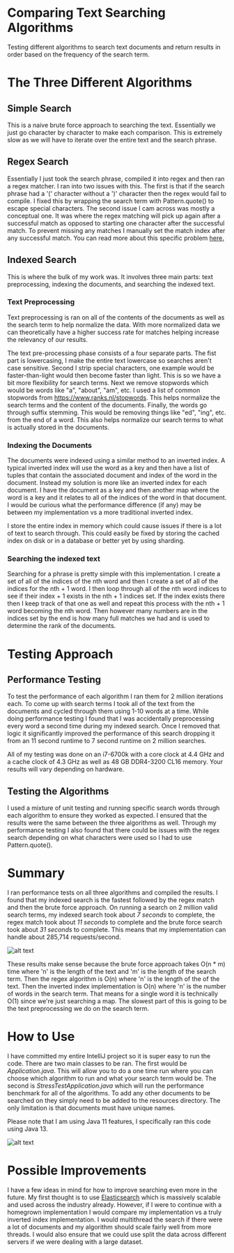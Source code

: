# Comparing Text Searching Algorithms

Testing different algorithms to search text documents and return results in order based on the frequency of the search term.

# The Three Different Algorithms

## Simple Search

This is a naive brute force approach to searching the text. Essentially we just go character by character to make each comparison. This is extremely slow as we will have to iterate over the entire text and the search phrase. 

## Regex Search

Essentially I just took the search phrase, compiled it into regex and then ran a regex matcher. I ran into two issues with this. The first is that if the search phrase had a '(' character without a ')' character then the regex would fail to compile. I fixed this by wrapping the search term with Pattern.quote() to escape special characters. The second issue I cam across was mostly a conceptual one. It was where the regex matching will pick up again after a successful match as opposed to starting one character after the successful match. To prevent missing any matches I manually set the match index after any successful match. You can read more about this specific problem [here.](https://stackoverflow.com/questions/7378451/java-regex-match-count)

## Indexed Search

This is where the bulk of my work was. It involves three main parts: text preprocessing, indexing the documents, and searching the indexed text.

### Text Preprocessing

Text preprocessing is ran on all of the contents of the documents as well as the search term to help normalize the data. With more normalized data we can theoretically have a higher success rate for matches helping increase the relevancy of our results.

The text pre-processing phase consists of a four separate parts. The fist part is lowercasing, I make the entire text lowercase so searches aren't case sensitive. Second I strip special characters, one example would be faster-than-light would then become faster than light. This is so we have a bit more flexibility for search terms. Next we remove stopwords which would be words like "a", "about", "am", etc. I used a list of common stopwords from https://www.ranks.nl/stopwords. This helps normalize the search terms and the content of the documents. Finally, the words go through suffix stemming. This would be removing things like "ed", "ing", etc. from the end of a word. This also helps normalize our search terms to what is actually stored in the documents. 

### Indexing the Documents

The documents were indexed using a similar method to an inverted index. A typical inverted index will use the word as a key and then have a list of tuples that contain the associated document and index of the word in the document. Instead my solution is more like an inverted index for each document. I have the document as a key and then another map where the word is a key and it relates to all of the indices of the word in that document. I would be curious what the performance difference (if any) may be between my implementation vs a more traditional inverted index. 

I store the entire index in memory which could cause issues if there is a lot of text to search through. This could easily be fixed by storing the cached index on disk or in a database or better yet by using sharding. 

### Searching the indexed text

Searching for a phrase is pretty simple with this implementation. I create a set of all of the indices of the nth word and then I create a set of all of the indices for the nth + 1 word. I then loop through all of the nth word indices to see if their index + 1 exists in the nth + 1 indices set. If the index exists there then I keep track of that one as well and repeat this process with the nth + 1 word becoming the nth word. Then however many numbers are in the indices set by the end is how many full matches we had and is used to determine the rank of the documents. 

# Testing Approach

## Performance Testing

To test the performance of each algorithm I ran them for 2 million iterations each. To come up with search terms I took all of the text from the documents and cycled through them using 1-10 words at a time. While doing performance testing I found that I was accidentally preprocessing every word a second time during my indexed search. Once I removed that logic it significantly improved the performance of this search dropping it from an 11 second runtime to 7 second runtime on 2 million searches. 

All of my testing was done on an i7-6700k with a core clock at 4.4 GHz and a cache clock of 4.3 GHz as well as 48 GB DDR4-3200 CL16 memory. Your results will vary depending on hardware.

## Testing the Algorithms 

I used a mixture of unit testing and running specific search words through each algorithm to ensure they worked as expected. I ensured that the results were the same between the three algorithms as well. Through my performance testing I also found that there could be issues with the regex search depending on what characters were used so I had to use Pattern.quote(). 

# Summary

I ran performance tests on all three algorithms and compiled the results. I found that my indexed search is the fastest followed by the regex match and then the brute force approach. On running a search on 2 million valid search terms, my indexed search took about *7 seconds* to complete, the regex match took about *11 seconds* to complete and the brute force search took about *31 seconds* to complete. This means that my implementation can handle about 285,714 requests/second.

![alt text](https://i.imgur.com/bdiqOAG.png "Benchmark Results")

These results make sense because the brute force approach takes O(n * m) time where 'n' is the length of the text and 'm' is the length of the search term. Then the regex algorithm is O(n) where 'n' is the length of the of the text. Then the inverted index implementation is O(n) where 'n' is the number of words in the search term. That means for a single word it is technically O(1) since we're just searching a map. The slowest part of this is going to be the text preprocessing we do on the search term.

# How to Use

I have committed my entire IntelliJ project so it is super easy to run the code. There are two main classes to be ran. The first would be *Application.java*. This will allow you to do a one time run where you can choose which algorithm to run and what your search term would be. The second is *StressTestApplication.java* which will run the performance benchmark for all of the algorithms. To add any other documents to be searched on they simply need to be added to the resources directory. The only limitation is that documents must have unique names.

Please note that I am using Java 11 features, I specifically ran this code using Java 13.

![alt text](https://i.imgur.com/6mu8LFx.png "Program Input Example")

# Possible Improvements

I have a few ideas in mind for how to improve searching even more in the future. My first thought is to use [Elasticsearch](https://www.elastic.co/) which is massively scalable and used across the industry already. However, if I were to continue with a homegrown implementation I would compare my implementation vs a truly inverted index implementation. I would multithread the search if there were a lot of documents and my algorithm should scale fairly well from more threads. I would also ensure that we could use split the data across different servers if we were dealing with a large dataset. 
